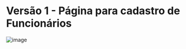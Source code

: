 # Versão 1 - Página para cadastro de Funcionários
![image](https://github.com/user-attachments/assets/8c76a5f4-6f2d-430d-b9b9-791a993b8e0e)



